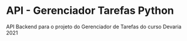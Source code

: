 # API - Gerenciador Tarefas Python
API Backend para o projeto do Gerenciador de Tarefas do curso Devaria 2021
